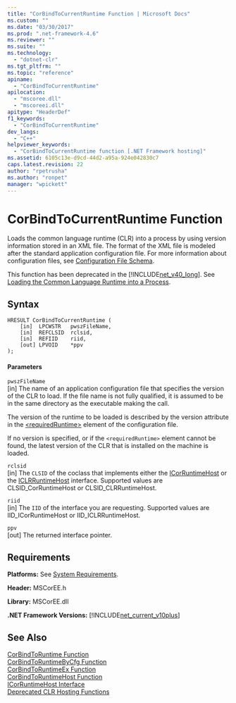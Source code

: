 ```yaml
---
title: "CorBindToCurrentRuntime Function | Microsoft Docs"
ms.custom: ""
ms.date: "03/30/2017"
ms.prod: ".net-framework-4.6"
ms.reviewer: ""
ms.suite: ""
ms.technology: 
  - "dotnet-clr"
ms.tgt_pltfrm: ""
ms.topic: "reference"
apiname: 
  - "CorBindToCurrentRuntime"
apilocation: 
  - "mscoree.dll"
  - "mscoreei.dll"
apitype: "HeaderDef"
f1_keywords: 
  - "CorBindToCurrentRuntime"
dev_langs: 
  - "C++"
helpviewer_keywords: 
  - "CorBindToCurrentRuntime function [.NET Framework hosting]"
ms.assetid: 6105c13e-d9cd-44d2-a95a-924e042830c7
caps.latest.revision: 22
author: "rpetrusha"
ms.author: "ronpet"
manager: "wpickett"
---
```

# CorBindToCurrentRuntime Function
Loads the common language runtime (CLR) into a process by using version information stored in an XML file. The format of the XML file is modeled after the standard application configuration file. For more information about configuration files, see [Configuration File Schema](../../../../docs/framework/configuring-apps/file-schema/index.md).  
  
 This function has been deprecated in the [!INCLUDE[net_v40_long](../../../../includes/net-v40-long-md.md)]. See [Loading the Common Language Runtime into a Process](http://msdn.microsoft.com/en-us/1e2d6dc1-6aab-43e2-bbc0-aae40756d24f).  
  
## Syntax  
  
```  
HRESULT CorBindToCurrentRuntime (  
    [in]  LPCWSTR   pwszFileName,  
    [in]  REFCLSID  rclsid,  
    [in]  REFIID    riid,  
    [out] LPVOID    *ppv  
);  
```  
  
#### Parameters  
 `pwszFileName`  
 [in] The name of an application configuration file that specifies the version of the CLR to load. If the file name is not fully qualified, it is assumed to be in the same directory as the executable making the call.  
  
 The version of the runtime to be loaded is described by the version attribute in the [\<requiredRuntime>](../../../../docs/framework/configuring-apps/file-schema/startup/requiredruntime-element.md) element of the configuration file.  
  
 If no version is specified, or if the `<requiredRuntime>` element cannot be found, the latest version of the CLR that is installed on the machine is loaded.  
  
 `rclsid`  
 [in] The `CLSID` of the coclass that implements either the [ICorRuntimeHost](../../../../docs/framework/unmanaged-api/hosting/icorruntimehost-interface.md) or the [ICLRRuntimeHost](../../../../docs/framework/unmanaged-api/hosting/iclrruntimehost-interface.md) interface. Supported values are CLSID_CorRuntimeHost or CLSID_CLRRuntimeHost.  
  
 `riid`  
 [in] The `IID` of the interface you are requesting. Supported values are IID_ICorRuntimeHost or IID_ICLRRuntimeHost.  
  
 `ppv`  
 [out] The returned interface pointer.  
  
## Requirements  
 **Platforms:** See [System Requirements](../../../../docs/framework/getting-started/system-requirements.md).  
  
 **Header:** MSCorEE.h  
  
 **Library:** MSCorEE.dll  
  
 **.NET Framework Versions:** [!INCLUDE[net_current_v10plus](../../../../includes/net-current-v10plus-md.md)]  
  
## See Also  
 [CorBindToRuntime Function](../../../../docs/framework/unmanaged-api/hosting/corbindtoruntime-function.md)   
 [CorBindToRuntimeByCfg Function](../../../../docs/framework/unmanaged-api/hosting/corbindtoruntimebycfg-function.md)   
 [CorBindToRuntimeEx Function](../../../../docs/framework/unmanaged-api/hosting/corbindtoruntimeex-function.md)   
 [CorBindToRuntimeHost Function](../../../../docs/framework/unmanaged-api/hosting/corbindtoruntimehost-function.md)   
 [ICorRuntimeHost Interface](../../../../docs/framework/unmanaged-api/hosting/icorruntimehost-interface.md)   
 [Deprecated CLR Hosting Functions](../../../../docs/framework/unmanaged-api/hosting/deprecated-clr-hosting-functions.md)